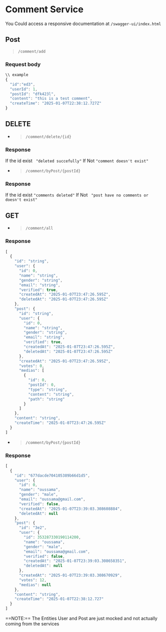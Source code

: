 # Comment Service


You Could access a responsive documentation at ```/swagger-ui/index.html```


## Post


 > ```/comment/add ```

### Request body 
```javascript
\\ example
{
  "id":"ed3",
  "userId": 1,
  "postId": "dfk423l",
  "content": "this is a test comment",
  "createTime": "2025-01-07T22:38:12.727Z"
}
```

## DELETE



- > ```/comment/delete/{id}```

### Response 
If the id exist
``` "deleted succefully"``` 
If Not
```"comment doesn't exist"```

- > ```/comment/byPost/{postId}```
### Response 
If the id exist
```"comments deleted"```
If Not
``` "post have no comments or doesn't exist"```


## GET



- >```/comment/all```

### Response
```javascript
[
  {
    "id": "string",
    "user": {
      "id": 0,
      "name": "string",
      "gender": "string",
      "email": "string",
      "verified": true,
      "createdAt": "2025-01-07T23:47:26.595Z",
      "deletedAt": "2025-01-07T23:47:26.595Z"
    },
    "post": {
      "id": "string",
      "user": {
        "id": 0,
        "name": "string",
        "gender": "string",
        "email": "string",
        "verified": true,
        "createdAt": "2025-01-07T23:47:26.595Z",
        "deletedAt": "2025-01-07T23:47:26.595Z"
      },
      "createdAt": "2025-01-07T23:47:26.595Z",
      "votes": 0,
      "medias": [
        {
          "id": 0,
          "postId": 0,
          "type": "string",
          "content": "string",
          "path": "string"
        }
      ]
    },
    "content": "string",
    "createTime": "2025-01-07T23:47:26.595Z"
  }
]
```



- >```/comment/byPost/{postId}```
### Response 
```javascript
[
  {
    "id": "677dacde704105389b66d1d5",
    "user": {
      "id": 0,
      "name": "oussama",
      "gender": "male",
      "email": "oussama@gmail.com",
      "verified": false,
      "createdAt": "2025-01-07T23:39:03.308608884",
      "deletedAt": null
    },
    "post": {
      "id": "3e2",
      "user": {
        "id": 353287330190114200,
        "name": "oussama",
        "gender": "male",
        "email": "oussama@gmail.com",
        "verified": false,
        "createdAt": "2025-01-07T23:39:03.308658351",
        "deletedAt": null
      },
      "createdAt": "2025-01-07T23:39:03.308670929",
      "votes": 12,
      "medias": null
    },
    "content": "string",
    "createTime": "2025-01-07T22:38:12.727"
  }
]


```

==NOTE:== 
The Entities User and Post are just mocked and not actually coming from the services 
    
    